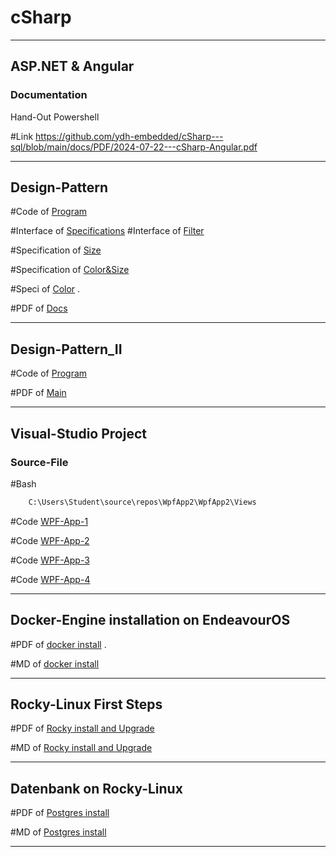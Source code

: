 # cSharp

_______________________________________________

## ASP.NET &  Angular

### Documentation

Hand-Out Powershell

#Link  https://github.com/ydh-embedded/cSharp---sql/blob/main/docs/PDF/2024-07-22---cSharp-Angular.pdf

______________________________________________

## Design-Pattern

#Code of [Program](https://github.com/ydh-embedded/cSharp---sql/blob/main/Rider/DesignPattern/Program.cs)

#Interface of [Specifications](https://github.com/ydh-embedded/cSharp---sql/blob/main/Rider/DesignPattern/ISpecification.cs) 
#Interface of [Filter](https://github.com/ydh-embedded/cSharp---sql/blob/main/Rider/DesignPattern/IFilter.cs) 

#Specification of [Size](https://github.com/ydh-embedded/cSharp---sql/blob/main/Rider/DesignPattern/Specifications/SizeSpecification.cs)

#Specification of [Color&Size](https://github.com/ydh-embedded/cSharp---sql/blob/main/Rider/DesignPattern/Specifications/ColorAndSizeSpecification.cs) 

#Speci of [Color](https://github.com/ydh-embedded/cSharp---sql/blob/main/Rider/DesignPattern/Specifications/ColorSpecification.cs)
.

#PDF of [Docs](https://github.com/ydh-embedded/cSharp---sql/blob/main/docs/PDF/2024-07-22---SQL-cSahrp.pdf)

______________________________________________

## Design-Pattern_II

#Code of [Program](https://github.com/ydh-embedded/cSharp---sql/blob/main/Rider/DesignPattern_II/Program.cs)

#PDF of [Main](https://github.com/ydh-embedded/cSharp---sql/blob/main/docs/PDF/2024-07-26---cSharp_DesignPattern_II.pdf)

_______________________________________________


## Visual-Studio Project 

### Source-File
#Bash
````bash
	C:\Users\Student\source\repos\WpfApp2\WpfApp2\Views
````

#Code [WPF-App-1](https://github.com/ydh-embedded/cSharp---sql/blob/main/VisualStudio/WpfApp1/WpfApp1/WpfApp1/App.xaml.cs)

#Code [WPF-App-2](https://github.com/ydh-embedded/cSharp---sql/blob/main/VisualStudio/WpfApp2/WpfApp2/App.xaml.cs)

#Code [WPF-App-3](https://github.com/ydh-embedded/cSharp---sql/blob/main/VisualStudio/WpfApp3/WpfApp3/App.xaml.cs)

#Code [WPF-App-4](https://github.com/ydh-embedded/cSharp---sql/blob/main/VisualStudio/WpfApp4/WpfApp4/App.xaml.cs)



_______________________________________________

## Docker-Engine installation on EndeavourOS

#PDF of [docker install](https://github.com/ydh-embedded/cSharp---sql/blob/main/docs/PDF/2024-07-24---docker-install.pdf)
.

#MD of [docker install](https://github.com/ydh-embedded/cSharp---sql/blob/main/docs/Obsidian/2024-07-24---docker-install.md)


_______________________________________________


## Rocky-Linux  First Steps

#PDF of [Rocky install and Upgrade](https://github.com/ydh-embedded/cSharp---sql/blob/main/docs/PDF/2024-07-30---rocky-install.pdf)

#MD of [Rocky install and Upgrade](https://github.com/ydh-embedded/cSharp---sql/blob/main/docs/Obsidian/2024-07-30---rocky-install.md)


_______________________________________________


## Datenbank on Rocky-Linux 

#PDF of [Postgres install](https://github.com/ydh-embedded/cSharp---sql/blob/main/docs/PDF/2024-07-30---rocky-install.pdf)

#MD of [Postgres install](https://github.com/ydh-embedded/cSharp---sql/blob/main/docs/Obsidian/2024-07-30---rocky-install.md)


_______________________________________________